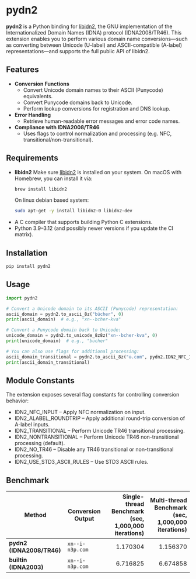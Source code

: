 # pydn2

**pydn2** is a Python binding for [libidn2](https://libidn.gitlab.io/libidn2/), the GNU implementation of the Internationalized Domain Names (IDNA) protocol (IDNA2008/TR46). This extension enables you to perform various domain name conversions—such as converting between Unicode (U-label) and ASCII-compatible (A-label) representations—and supports the full public API of libidn2.

## Features

- **Conversion Functions**
  - Convert Unicode domain names to their ASCII (Punycode) equivalents.
  - Convert Punycode domains back to Unicode.
  - Perform lookup conversions for registration and DNS lookup.
- **Error Handling**
  - Retrieve human-readable error messages and error code names.
- **Compliance with IDNA2008/TR46**
  - Uses flags to control normalization and processing (e.g. NFC, transitional/non-transitional).

## Requirements

- **libidn2**
  Make sure [libidn2](https://www.gnu.org/software/libidn/libidn2/manual/libidn2.html) is installed on your system. On macOS with Homebrew, you can install it via:
  ```bash
  brew install libidn2
  ```
  On linux debian based system:
  ```bash
  sudo apt-get -y install libidn2-0 libidn2-dev
  ```
- A C compiler that supports building Python C extensions.
- Python 3.9–3.12 (and possibly newer versions if you update the CI matrix).

## Installation

```bash
pip install pydn2
```

## Usage

```python
import pydn2

# Convert a Unicode domain to its ASCII (Punycode) representation:
ascii_domain = pydn2.to_ascii_8z("bücher", 0)
print(ascii_domain)  # e.g., "xn--bcher-kva"

# Convert a Punycode domain back to Unicode:
unicode_domain = pydn2.to_unicode_8z8z("xn--bcher-kva", 0)
print(unicode_domain)  # e.g., "bücher"

# You can also use flags for additional processing:
ascii_domain_transitional = pydn2.to_ascii_8z("☮️.com", pydn2.IDN2_NFC_INPUT | pydn2.IDN2_TRANSITIONAL)
print(ascii_domain_transitional)
```

## Module Constants

The extension exposes several flag constants for controlling conversion behavior:
- IDN2_NFC_INPUT – Apply NFC normalization on input.
- IDN2_ALABEL_ROUNDTRIP – Apply additional round-trip conversion of A-label inputs.
- IDN2_TRANSITIONAL – Perform Unicode TR46 transitional processing.
- IDN2_NONTRANSITIONAL – Perform Unicode TR46 non-transitional processing (default).
- IDN2_NO_TR46 – Disable any TR46 transitional or non-transitional processing.
- IDN2_USE_STD3_ASCII_RULES – Use STD3 ASCII rules.


## Benchmark

| Method                    | Conversion Output | Single-thread Benchmark (sec, 1,000,000 iterations) | Multi-thread Benchmark (sec, 1,000,000 iterations) |
|---------------------------|-------------------|----------------------------------------------------:|---------------------------------------------------:|
| **pydn2 (IDNA2008/TR46)** | `xn--i-n3p.com`   |                                            1.170304 |                                           1.156370 |
| **builtin (IDNA2003)**    | `xn--i-n3p.com`   |                                            6.716825 |                                           6.674858 |

